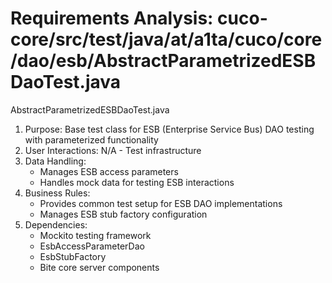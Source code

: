 # Requirements Analysis: cuco-core/src/test/java/at/a1ta/cuco/core/dao/esb/AbstractParametrizedESBDaoTest.java

AbstractParametrizedESBDaoTest.java
1. Purpose: Base test class for ESB (Enterprise Service Bus) DAO testing with parameterized functionality
2. User Interactions: N/A - Test infrastructure
3. Data Handling:
   - Manages ESB access parameters
   - Handles mock data for testing ESB interactions
4. Business Rules:
   - Provides common test setup for ESB DAO implementations
   - Manages ESB stub factory configuration
5. Dependencies:
   - Mockito testing framework
   - EsbAccessParameterDao
   - EsbStubFactory
   - Bite core server components